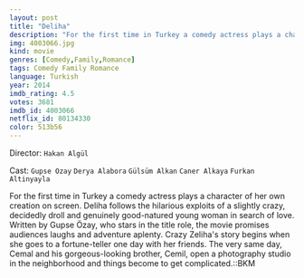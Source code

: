 ```yaml
---
layout: post
title: "Deliha"
description: "For the first time in Turkey a comedy actress plays a character of her own creation on screen. Deliha follows the hilarious exploits of a slightly crazy, decidedly droll and genuinely good-natured young woman in search of love. Written by Gupse Özay, who stars in the title role, the movie promises audiences laughs and adventure aplenty. Crazy Zeliha's story begins when she goes to a fortune-teller one day with her friends. The very same day, Cemal and his gorgeous-looking brot.."
img: 4003066.jpg
kind: movie
genres: [Comedy,Family,Romance]
tags: Comedy Family Romance 
language: Turkish
year: 2014
imdb_rating: 4.5
votes: 3681
imdb_id: 4003066
netflix_id: 80134330
color: 513b56
---
```

Director: `Hakan Algül`  

Cast: `Gupse Ozay` `Derya Alabora` `Gülsüm Alkan` `Caner Alkaya` `Furkan Altinyayla` 

For the first time in Turkey a comedy actress plays a character of her own creation on screen. Deliha follows the hilarious exploits of a slightly crazy, decidedly droll and genuinely good-natured young woman in search of love. Written by Gupse Özay, who stars in the title role, the movie promises audiences laughs and adventure aplenty. Crazy Zeliha's story begins when she goes to a fortune-teller one day with her friends. The very same day, Cemal and his gorgeous-looking brother, Cemil, open a photography studio in the neighborhood and things become to get complicated.::BKM